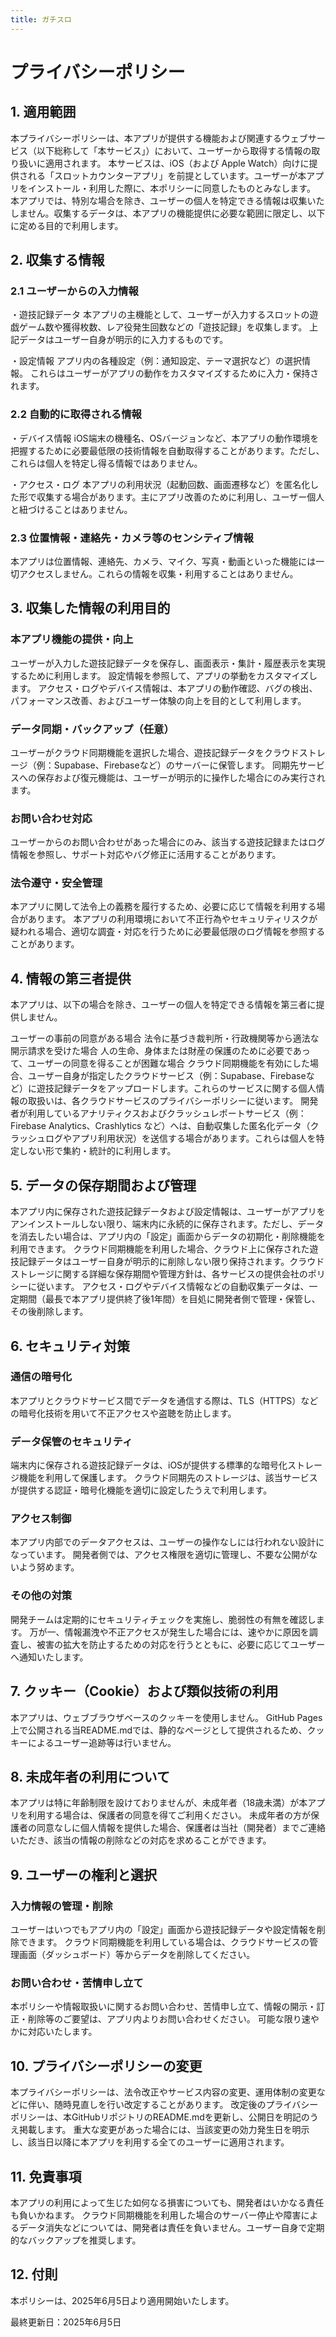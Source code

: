 ```yaml
---
title: ガチスロ
---
```


# プライバシーポリシー
## 1. 適用範囲
本プライバシーポリシーは、本アプリが提供する機能および関連するウェブサービス（以下総称して「本サービス」）において、ユーザーから取得する情報の取り扱いに適用されます。
本サービスは、iOS（および Apple Watch）向けに提供される「スロットカウンターアプリ」を前提としています。ユーザーが本アプリをインストール・利用した際に、本ポリシーに同意したものとみなします。
本アプリでは、特別な場合を除き、ユーザーの個人を特定できる情報は収集いたしません。収集するデータは、本アプリの機能提供に必要な範囲に限定し、以下に定める目的で利用します。

## 2. 収集する情報
### 2.1 ユーザーからの入力情報
・遊技記録データ
本アプリの主機能として、ユーザーが入力するスロットの遊戯ゲーム数や獲得枚数、レア役発生回数などの「遊技記録」を収集します。
上記データはユーザー自身が明示的に入力するものです。

・設定情報
アプリ内の各種設定（例：通知設定、テーマ選択など）の選択情報。
これらはユーザーがアプリの動作をカスタマイズするために入力・保持されます。

### 2.2 自動的に取得される情報
・デバイス情報
iOS端末の機種名、OSバージョンなど、本アプリの動作環境を把握するために必要最低限の技術情報を自動取得することがあります。ただし、これらは個人を特定し得る情報ではありません。

・アクセス・ログ
本アプリの利用状況（起動回数、画面遷移など）を匿名化した形で収集する場合があります。主にアプリ改善のために利用し、ユーザー個人と紐づけることはありません。

### 2.3 位置情報・連絡先・カメラ等のセンシティブ情報
本アプリは位置情報、連絡先、カメラ、マイク、写真・動画といった機能には一切アクセスしません。これらの情報を収集・利用することはありません。

## 3. 収集した情報の利用目的
### 本アプリ機能の提供・向上
ユーザーが入力した遊技記録データを保存し、画面表示・集計・履歴表示を実現するために利用します。
設定情報を参照して、アプリの挙動をカスタマイズします。
アクセス・ログやデバイス情報は、本アプリの動作確認、バグの検出、パフォーマンス改善、およびユーザー体験の向上を目的として利用します。

### データ同期・バックアップ（任意）
ユーザーがクラウド同期機能を選択した場合、遊技記録データをクラウドストレージ（例：Supabase、Firebaseなど）のサーバーに保管します。
同期先サービスへの保存および復元機能は、ユーザーが明示的に操作した場合にのみ実行されます。

### お問い合わせ対応
ユーザーからのお問い合わせがあった場合にのみ、該当する遊技記録またはログ情報を参照し、サポート対応やバグ修正に活用することがあります。

### 法令遵守・安全管理
本アプリに関して法令上の義務を履行するため、必要に応じて情報を利用する場合があります。
本アプリの利用環境において不正行為やセキュリティリスクが疑われる場合、適切な調査・対応を行うために必要最低限のログ情報を参照することがあります。

## 4. 情報の第三者提供
本アプリは、以下の場合を除き、ユーザーの個人を特定できる情報を第三者に提供しません。

ユーザーの事前の同意がある場合
法令に基づき裁判所・行政機関等から適法な開示請求を受けた場合
人の生命、身体または財産の保護のために必要であって、ユーザーの同意を得ることが困難な場合
クラウド同期機能を有効にした場合、ユーザー自身が指定したクラウドサービス（例：Supabase、Firebaseなど）に遊技記録データをアップロードします。これらのサービスに関する個人情報の取扱いは、各クラウドサービスのプライバシーポリシーに従います。
開発者が利用しているアナリティクスおよびクラッシュレポートサービス（例：Firebase Analytics、Crashlytics など）へは、自動収集した匿名化データ（クラッシュログやアプリ利用状況）を送信する場合があります。これらは個人を特定しない形で集約・統計的に利用します。

## 5. データの保存期間および管理
本アプリ内に保存された遊技記録データおよび設定情報は、ユーザーがアプリをアンインストールしない限り、端末内に永続的に保存されます。ただし、データを消去したい場合は、アプリ内の「設定」画面からデータの初期化・削除機能を利用できます。
クラウド同期機能を利用した場合、クラウド上に保存された遊技記録データはユーザー自身が明示的に削除しない限り保持されます。クラウドストレージに関する詳細な保存期間や管理方針は、各サービスの提供会社のポリシーに従います。
アクセス・ログやデバイス情報などの自動収集データは、一定期間（最長で本アプリ提供終了後1年間）を目処に開発者側で管理・保管し、その後削除します。

## 6. セキュリティ対策
### 通信の暗号化
本アプリとクラウドサービス間でデータを通信する際は、TLS（HTTPS）などの暗号化技術を用いて不正アクセスや盗聴を防止します。

### データ保管のセキュリティ
端末内に保存される遊技記録データは、iOSが提供する標準的な暗号化ストレージ機能を利用して保護します。
クラウド同期先のストレージは、該当サービスが提供する認証・暗号化機能を適切に設定したうえで利用します。

### アクセス制御
本アプリ内部でのデータアクセスは、ユーザーの操作なしには行われない設計になっています。
開発者側では、アクセス権限を適切に管理し、不要な公開がないよう努めます。

### その他の対策
開発チームは定期的にセキュリティチェックを実施し、脆弱性の有無を確認します。
万が一、情報漏洩や不正アクセスが発生した場合には、速やかに原因を調査し、被害の拡大を防止するための対応を行うとともに、必要に応じてユーザーへ通知いたします。

## 7. クッキー（Cookie）および類似技術の利用
本アプリは、ウェブブラウザベースのクッキーを使用しません。
GitHub Pages上で公開される当README.mdでは、静的なページとして提供されるため、クッキーによるユーザー追跡等は行いません。

## 8. 未成年者の利用について
本アプリは特に年齢制限を設けておりませんが、未成年者（18歳未満）が本アプリを利用する場合は、保護者の同意を得てご利用ください。
未成年者の方が保護者の同意なしに個人情報を提供した場合、保護者は当社（開発者）までご連絡いただき、該当の情報の削除などの対応を求めることができます。

## 9. ユーザーの権利と選択
### 入力情報の管理・削除
ユーザーはいつでもアプリ内の「設定」画面から遊技記録データや設定情報を削除できます。
クラウド同期機能を利用している場合は、クラウドサービスの管理画面（ダッシュボード）等からデータを削除してください。

### お問い合わせ・苦情申し立て
本ポリシーや情報取扱いに関するお問い合わせ、苦情申し立て、情報の開示・訂正・削除等のご要望は、アプリ内よりお問い合わせください。
可能な限り速やかに対応いたします。

## 10. プライバシーポリシーの変更
本プライバシーポリシーは、法令改正やサービス内容の変更、運用体制の変更などに伴い、随時見直しを行い改定することがあります。
改定後のプライバシーポリシーは、本GitHubリポジトリのREADME.mdを更新し、公開日を明記のうえ掲載します。
重大な変更があった場合には、当該変更の効力発生日を明示し、該当日以降に本アプリを利用する全てのユーザーに適用されます。

## 11. 免責事項
本アプリの利用によって生じた如何なる損害についても、開発者はいかなる責任も負いかねます。
クラウド同期機能を利用した場合のサーバー停止や障害によるデータ消失などについては、開発者は責任を負いません。ユーザー自身で定期的なバックアップを推奨します。

## 12. 付則
本ポリシーは、2025年6月5日より適用開始いたします。

最終更新日：2025年6月5日
